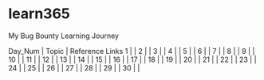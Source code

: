 # learn365
My Bug Bounty Learning Journey

Day_Num | Topic | Reference Links
1 |  | 
2 |  | 
3 |  | 
4 |  | 
5 |  | 
6 |  | 
7 |  | 
8 |  | 
9 |  | 
10 |  | 
11 |  | 
12 |  | 
13 |  | 
14 |  | 
15 |  | 
16 |  | 
17 |  | 
18 |  | 
19 |  | 
20 |  | 
21 |  | 
22 |  | 
23 |  | 
24 |  | 
25 |  | 
26 |  | 
27 |  | 
28 |  | 
29 |  | 
30 |  | 
